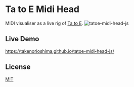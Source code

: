 # Ta to E Midi Head

MIDI visualiser as a live rig of [Ta to E](https://takexeri.senkawos.org).
![tatoe-midi-head-js](https://user-images.githubusercontent.com/707610/165915109-55b02dab-17bf-4cfd-847b-73de46aedcd1.png)

## Live Demo
https://takenorioshima.github.io/tatoe-midi-head-js/

## License
[MIT](https://github.com/edwinwebb/three-seed/blob/master/LICENSE)
